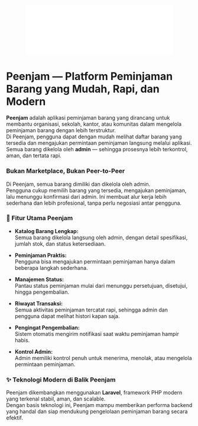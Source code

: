 <p align="center"><a href="https://laravel.com" target="_blank"><img src="https://raw.githubusercontent.com/ryhazh/peenjam/refs/heads/main/public/peenjam_logo_light.svg" width="400" alt="Laravel Logo"></a></p>

# Peenjam — Platform Peminjaman Barang yang Mudah, Rapi, dan Modern

**Peenjam** adalah aplikasi peminjaman barang yang dirancang untuk membantu organisasi, sekolah, kantor, atau komunitas dalam mengelola peminjaman barang dengan lebih terstruktur.  
Di Peenjam, pengguna dapat dengan mudah melihat daftar barang yang tersedia dan mengajukan permintaan peminjaman langsung melalui aplikasi. Semua barang dikelola oleh **admin** — sehingga prosesnya lebih terkontrol, aman, dan tertata rapi.

### Bukan Marketplace, Bukan Peer-to-Peer

Di Peenjam, semua barang dimiliki dan dikelola oleh admin.  
Pengguna cukup memilih barang yang tersedia, mengajukan peminjaman, lalu menunggu konfirmasi dari admin. Ini membuat alur kerja lebih sederhana dan lebih profesional, tanpa perlu negosiasi antar pengguna.



### 🔹 Fitur Utama Peenjam

- **Katalog Barang Lengkap:**  
  Semua barang dikelola langsung oleh admin, dengan detail spesifikasi, jumlah stok, dan status ketersediaan.

- **Peminjaman Praktis:**  
  Pengguna bisa mengajukan permintaan peminjaman hanya dalam beberapa langkah sederhana.

- **Manajemen Status:**  
  Pantau status peminjaman mulai dari menunggu persetujuan, disetujui, hingga pengembalian.

- **Riwayat Transaksi:**  
  Semua aktivitas peminjaman tercatat rapi, sehingga admin dan pengguna dapat melihat histori kapan saja.

- **Pengingat Pengembalian:**  
  Sistem otomatis mengirim notifikasi saat waktu peminjaman hampir habis.

- **Kontrol Admin:**  
  Admin memiliki kontrol penuh untuk menerima, menolak, atau mengelola permintaan peminjaman.



### ✨ Teknologi Modern di Balik Peenjam

Peenjam dikembangkan menggunakan **Laravel**, framework PHP modern yang terkenal stabil, aman, dan scalable.  
Dengan basis teknologi ini, Peenjam mampu memberikan performa backend yang handal dan siap mendukung pengelolaan peminjaman barang secara efektif.
